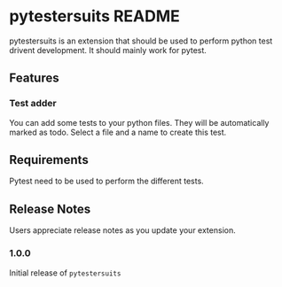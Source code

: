 # pytestersuits README

pytestersuits is an extension that should be used to perform python test drivent development. It should mainly work for pytest.

## Features

### Test adder
You can add some tests to your python files. They will be automatically marked as todo.
Select a file and a name to create this test.

## Requirements

Pytest need to be used to perform the different tests.

## Release Notes

Users appreciate release notes as you update your extension.

### 1.0.0

Initial release of `pytestersuits`
